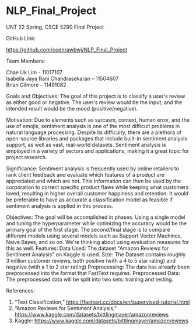 # NLP_Final_Project
UNT 22 Spring, CSCE 5290 Final Project

<Product Review Classification Using Sentiment Analysis>


 
GitHub Link:

https://github.com/codnrawbwj/NLP_Final_Project
 


Team Members:

Chae Uk Lim - 11017107<br>
Isabella Jaya Rani Chandrasekaran – 11504607<br>
Brian Gilmore – 11491082<br>



Goals and Objectives:
The goal of this project is to classify a user's review as either good or negative. The user's review would be the input, and the intended result would be the mood (positive/negative).


Motivation:
Due to elements such as sarcasm, context, human error, and the use of emojis, sentiment analysis is one of the most difficult problems in natural language processing. Despite its difficulty, there are a plethora of open-source libraries and packages that include built-in sentiment analysis support, as well as vast, real-world datasets. Sentiment analysis is employed in a variety of sectors and applications, making it a great topic for project research.
 

Significance:
Sentiment analysis is frequently used by online retailers to rank client feedback and evaluate which features of a product are appreciated and which are not. This information can then be used by the corporation to correct specific product flaws while keeping what customers loved, resulting in higher overall customer happiness and retention. It would be preferable to have as accurate a classification model as feasible if sentiment analysis is applied in this process.


Objectives:
The goal will be accomplished in phases. Using a single model and tuning the hyperparameter while optimizing the accuracy would be the primary goal of the first stage.
The second/final stage is to compare different models using several models such as Support Vector Machines, Naive Bayes, and so on. We're thinking about using evaluation measures for this as well.
Features:
Data Used: The dataset "Amazon Reviews for Sentiment Analysis" on Kaggle is used.
Size: The Dataset contains roughly 3 million customer reviews, both positive (with a 4 to 5 star rating) and negative (with a 1 to 2 star rating) 
Preprocessing: The data has already been preprocessed into the format that FastText requires.
Preprocessed Data: The preprocessed data will be split into two sets: training and testing.


References:
1)    “Text Classification,” https://fasttext.cc/docs/en/supervised-tutorial.html
2)    “Amazon Reviews for Sentiment Analysis,” https://www.kaggle.com/datasets/bittlingmayer/amazonreviews
3)	  Kaggle: https://www.kaggle.com/datasets/bittlingmayer/amazonreviews

